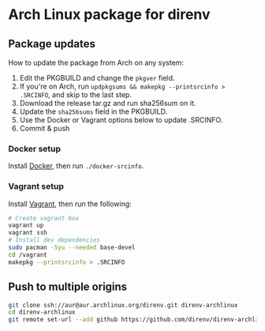 # Arch Linux package for direnv

## Package updates

How to update the package from Arch on any system:

1. Edit the PKGBUILD and change the `pkgver` field.
2. If you're on Arch, run `updpkgsums && makepkg --printsrcinfo > .SRCINFO`, and skip to the last step.
3. Download the release tar.gz and run sha256sum on it.
4. Update the `sha256sums` field in the PKGBUILD.
5. Use the Docker or Vagrant options below to update .SRCINFO.
6. Commit & push

### Docker setup

Install [Docker](https://www.docker.com), then run `./docker-srcinfo`.

### Vagrant setup

Install [Vagrant](https://www.vagrantup.com), then run the following:

```bash
# Create vagrant box
vagrant up
vagrant ssh
# Install dev dependencies
sudo pacman -Syu --needed base-devel
cd /vagrant
makepkg --printsrcinfo > .SRCINFO
```

## Push to multiple origins

```bash
git clone ssh://aur@aur.archlinux.org/direnv.git direnv-archlinux
cd direnv-archlinux
git remote set-url --add github https://github.com/direnv/direnv-archlinux.git
```
